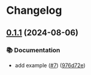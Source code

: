 # Changelog

## [0.1.1](https://github.com/baz-scm/falken-trace-py/compare/v0.1.0...v0.1.1) (2024-08-06)


### 📚 Documentation

* add example ([#7](https://github.com/baz-scm/falken-trace-py/issues/7)) ([976d72e](https://github.com/baz-scm/falken-trace-py/commit/976d72e79faad57c843f218551fd60d7a69797fc))
